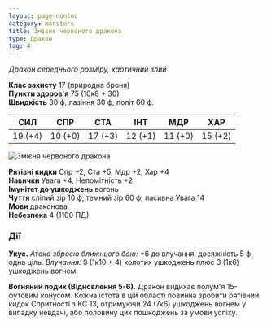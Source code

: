 ```yaml
---
layout: page-nontoc
category: monsters
title: Змієня червоного дракона
type: Дракон
tag: 4
---
```


_Дракон середнього розміру, хаотичний злий_

**Клас захисту** 17 (природна броня)    
**Пункти здоров'я** 75 (10к8 + 30)    
**Швидкість** 30 ф, лазіння 30 ф, політ 60 ф.

| СИЛ     | СПР     | СТА     | ІНТ     | МДР     | ХАР     |
| ------- | ------- | ------- | ------- | ------- | ------- |
| 19 (+4) | 10 (+0) | 17 (+3) | 12 (+1) | 11 (+0) | 15 (+2) |

![Змієня червоного дракона](https://www.dndbeyond.com/avatars/thumbnails/30782/412/1000/1000/638061961411525220.png)

**Рятівні кидки** Спр +2, Ста +5, Мдр +2, Хар +4    
**Навички** Увага +4, Непомітність +2    
**Імунітет до ушкоджень** вогонь    
**Чуття** сліпий зір 10 ф, темний зір 60 ф, пасивна Увага 14    
**Мови** драконова    
**Небезпека** 4 (1100 ПД)

### Дії
**Укус.** _Атака зброєю ближнього бою:_ +6 до влучання, досяжність 5 ф, одна ціль. _Влучання:_ 9 (1к10 + 4) колотих ушкоджень плюс 3 (1к6) ушкоджень вогнем.    

**Вогняний подих (Відновлення 5-6).** Дракон видихає полум'я 15-футовим конусом. Кожна істота в цій області повинна зробити рятівний кидок Спритності з КС 13, отримуючи 24 (7к6) ушкоджень вогнем у випадку невдачі, або половину цих пошкоджень за умови успіху.
